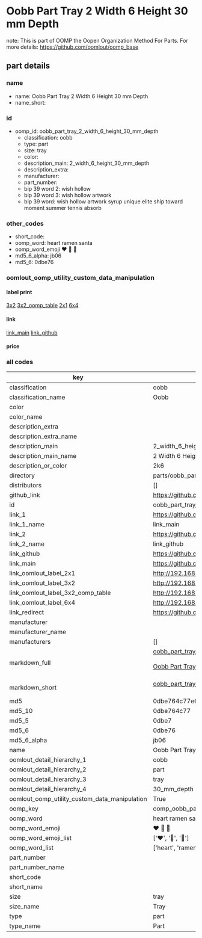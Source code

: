 # Oobb Part Tray 2 Width 6 Height 30 mm Depth  

note: This is part of OOMP the Oopen Organization Method For Parts. For more details: https://github.com/oomlout/oomp_base

##  part details
  







### name
* name: Oobb Part Tray 2 Width 6 Height 30 mm Depth
* name_short: 
### id
* oomp_id: oobb_part_tray_2_width_6_height_30_mm_depth
  * classification: oobb
  * type: part
  * size: tray
  * color: 
  * description_main: 2_width_6_height_30_mm_depth
  * description_extra: 
  * manufacturer: 
  * part_number: 
  * bip 39 word 2: wish hollow
  * bip 39 word 3: wish hollow artwork
  * bip 39 word: wish hollow artwork syrup unique elite ship toward moment summer tennis absorb

### other_codes
* short_code: 
* oomp_word: heart ramen santa
* oomp_word_emoji :heart: :ramen: :santa:
* md5_6_alpha: jb06
* md5_6: 0dbe76






### oomlout_oomp_utility_custom_data_manipulation
#### label print
[3x2](http://192.168.1.245:1112/?label=oomp%20jb06)
[3x2_oomp_table](http://192.168.1.108:1112/?label=oomp%20jb06)
[2x1](http://192.168.1.242:1112/?label=oomp%20jb06)
[6x4](http://192.168.1.55:1112/?label=oomp%20jb06)    

#### link

[link_main](https://github.com/oomlout/oomlout_oomp_version_1_messy/tree/main/parts/oobb_part_tray_2_width_6_height_30_mm_depth) [link_github](https://github.com/oomlout/oomlout_oomp_version_1_messy/tree/main/parts/oobb_part_tray_2_width_6_height_30_mm_depth)                             

#### price







### all codes 
| key | value |  
| --- | --- |  
| classification | oobb |  
| classification_name | Oobb |  
| color |  |  
| color_name |  |  
| description_extra |  |  
| description_extra_name |  |  
| description_main | 2_width_6_height_30_mm_depth |  
| description_main_name | 2 Width 6 Height 30 mm Depth |  
| description_or_color | 2k6 |  
| directory | parts/oobb_part_tray_2_width_6_height_30_mm_depth |  
| distributors | [] |  
| github_link | https://github.com/oomlout/oomlout_oomp_part_src/tree/main/parts/oobb_part_tray_2_width_6_height_30_mm_depth |  
| id | oobb_part_tray_2_width_6_height_30_mm_depth |  
| link_1 | https://github.com/oomlout/oomlout_oomp_version_1_messy/tree/main/parts/oobb_part_tray_2_width_6_height_30_mm_depth |  
| link_1_name | link_main |  
| link_2 | https://github.com/oomlout/oomlout_oomp_version_1_messy/tree/main/parts/oobb_part_tray_2_width_6_height_30_mm_depth |  
| link_2_name | link_github |  
| link_github | https://github.com/oomlout/oomlout_oomp_version_1_messy/tree/main/parts/oobb_part_tray_2_width_6_height_30_mm_depth |  
| link_main | https://github.com/oomlout/oomlout_oomp_version_1_messy/tree/main/parts/oobb_part_tray_2_width_6_height_30_mm_depth |  
| link_oomlout_label_2x1 | http://192.168.1.242:1112/?label=oomp%20jb06 |  
| link_oomlout_label_3x2 | http://192.168.1.245:1112/?label=oomp%20jb06 |  
| link_oomlout_label_3x2_oomp_table | http://192.168.1.108:1112/?label=oomp%20jb06 |  
| link_oomlout_label_6x4 | http://192.168.1.55:1112/?label=oomp%20jb06 |  
| link_redirect | https://github.com/oomlout/oomlout_oomp_version_1_messy/tree/main/parts/oobb_part_tray_2_width_6_height_30_mm_depth |  
| manufacturer |  |  
| manufacturer_name |  |  
| manufacturers | [] |  
| markdown_full | [oobb_part_tray_2_width_6_height_30_mm_depth](none)<br>[](none)<br>[Oobb Part Tray 2 Width 6 Height 30 Mm Depth](none)<br><br> |  
| markdown_short | [oobb_part_tray_2_width_6_height_30_mm_depth](none)<br><br> |  
| md5 | 0dbe764c77e618c12076cdca1a5b3fe4 |  
| md5_10 | 0dbe764c77 |  
| md5_5 | 0dbe7 |  
| md5_6 | 0dbe76 |  
| md5_6_alpha | jb06 |  
| name | Oobb Part Tray 2 Width 6 Height 30 mm Depth |  
| oomlout_detail_hierarchy_1 | oobb |  
| oomlout_detail_hierarchy_2 | part |  
| oomlout_detail_hierarchy_3 | tray |  
| oomlout_detail_hierarchy_4 | 30_mm_depth |  
| oomlout_oomp_utility_custom_data_manipulation | True |  
| oomp_key | oomp_oobb_part_tray_2_width_6_height_30_mm_depth |  
| oomp_word | heart ramen santa |  
| oomp_word_emoji | :heart: :ramen: :santa: |  
| oomp_word_emoji_list | [':heart:', ':ramen:', ':santa:'] |  
| oomp_word_list | ['heart', 'ramen', 'santa'] |  
| part_number |  |  
| part_number_name |  |  
| short_code |  |  
| short_name |  |  
| size | tray |  
| size_name | Tray |  
| type | part |  
| type_name | Part |  
